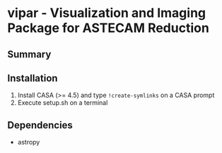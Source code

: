 # vipar - Visualization and Imaging Package for ASTECAM Reduction

## Summary

## Installation

1. Install CASA (>= 4.5) and type `!create-symlinks` on a CASA prompt
1. Execute setup.sh on a terminal

## Dependencies

+ astropy
